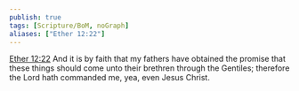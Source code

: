 ```yaml
---
publish: true
tags: [Scripture/BoM, noGraph]
aliases: ["Ether 12:22"]
---
```

[Ether 12:22](https://churchofjesuschrist.org/study/scriptures/bofm/ether/12?lang=eng&id=p22#p22) And it is by faith that my fathers have obtained the promise that these things should come unto their brethren through the Gentiles; therefore the Lord hath commanded me, yea, even Jesus Christ.
